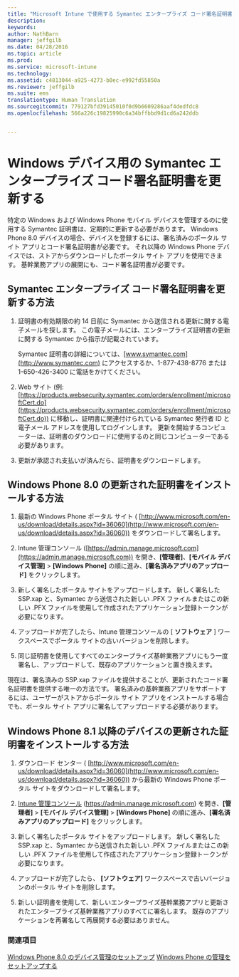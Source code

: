 ```yaml
---
title: "Microsoft Intune で使用する Symantec エンタープライズ コード署名証明書を更新する |Microsoft Intune"
description: 
keywords: 
author: NathBarn
manager: jeffgilb
ms.date: 04/28/2016
ms.topic: article
ms.prod: 
ms.service: microsoft-intune
ms.technology: 
ms.assetid: c4813044-a925-4273-b0ec-e992fd55850a
ms.reviewer: jeffgilb
ms.suite: ems
translationtype: Human Translation
ms.sourcegitcommit: 779127bfd39145010f0d9b6609286aaf4dedfdc8
ms.openlocfilehash: 566a226c19825990c6a34bffbbd9d1cd6a242ddb


---
```


# Windows デバイス用の Symantec エンタープライズ コード署名証明書を更新する

特定の Windows および Windows Phone モバイル デバイスを管理するのに使用する Symantec 証明書は、定期的に更新する必要があります。 Windows Phone 8.0 デバイスの場合、デバイスを登録するには、署名済みのポータル サイト アプリとコード署名証明書が必要です。 それ以降の Windows Phone デバイスでは、ストアからダウンロードしたポータル サイト アプリを使用できます。 基幹業務アプリの展開にも、コード署名証明書が必要です。

## Symantec エンタープライズ コード署名証明書を更新する方法

1.  証明書の有効期限の約 14 日前に Symantec から送信される更新に関する電子メールを探します。 この電子メールには、エンタープライズ証明書の更新に関する Symantec から指示が記載されています。

    Symantec 証明書の詳細については、[www.symantec.com](http://www.symantec.com) にアクセスするか、1-877-438-8776 または 1-650-426-3400 に電話をかけてください。

2.  Web サイト (例: [https://products.websecurity.symantec.com/orders/enrollment/microsoftCert.do](https://products.websecurity.symantec.com/orders/enrollment/microsoftCert.do)) に移動し、証明書に関連付けられている Symantec 発行者 ID と電子メール アドレスを使用してログインします。 更新を開始するコンピューターは、証明書のダウンロードに使用するのと同じコンピューターである必要があります。

3.  更新が承認され支払いが済んだら、証明書をダウンロードします。

## Windows Phone 8.0 の更新された証明書をインストールする方法

1.  最新の Windows Phone ポータル サイト ( [http://www.microsoft.com/en-us/download/details.aspx?id=36060](http://www.microsoft.com/en-us/download/details.aspx?id=36060)) をダウンロードして署名します。

2.  Intune 管理コンソール ([https://admin.manage.microsoft.com](https://admin.manage.microsoft.com)) を開き、**[管理者]**、**[モバイル デバイス管理]** &gt; **[Windows Phone]** の順に進み、**[署名済みアプリのアップロード]** をクリックします。

3.  新しく署名したポータル サイトをアップロードします。 新しく署名した SSP.xap と、Symantec から送信された新しい .PFX ファイルまたはこの新しい .PFX ファイルを使用して作成されたアプリケーション登録トークンが必要になります。

4.  アップロードが完了したら、Intune 管理コンソールの [ **ソフトウェア** ] ワークスペースでポータル サイトの古いバージョンを削除します。

5.  同じ証明書を使用してすべてのエンタープライズ基幹業務アプリにもう一度署名し、アップロードして、既存のアプリケーションと置き換えます。

現在は、署名済みの SSP.xap ファイルを提供することが、更新されたコード署名証明書を提供する唯一の方法です。 署名済みの基幹業務アプリをサポートするには、ユーザーがストアからポータル サイト アプリをインストールする場合でも、ポータル サイト アプリに署名してアップロードする必要があります。

## Windows Phone 8.1 以降のデバイスの更新された証明書をインストールする方法

1.  ダウンロード センター ( [http://www.microsoft.com/en-us/download/details.aspx?id=36060](http://www.microsoft.com/en-us/download/details.aspx?id=36060)) から最新の Windows Phone ポータル サイトをダウンロードして署名します。

2.  [Intune 管理コンソール](https://admin.manage.microsoft.com) (https://admin.manage.microsoft.com) を開き、**[管理者]** &gt; **[モバイル デバイス管理]** &gt; **[Windows Phone]** の順に進み、**[署名済みアプリのアップロード]** をクリックします。

3.  新しく署名したポータル サイトをアップロードします。 新しく署名した SSP.xap と、Symantec から送信された新しい .PFX ファイルまたはこの新しい .PFX ファイルを使用して作成されたアプリケーション登録トークンが必要になります。

4.  アップロードが完了したら、 **[ソフトウェア]**  ワークスペースで古いバージョンのポータル サイトを削除します。

5.  新しい証明書を使用して、新しいエンタープライズ基幹業務アプリと更新されたエンタープライズ基幹業務アプリのすべてに署名します。 既存のアプリケーションを再署名して再展開する必要はありません。


### 関連項目
[Windows Phone 8.0 のデバイス管理のセットアップ](set-up-windows-phone-8.0-management-with-microsoft-intune.md)
[Windows Phone の管理をセットアップする](set-up-windows-phone-management-with-microsoft-intune.md)



<!--HONumber=Jun16_HO4-->


